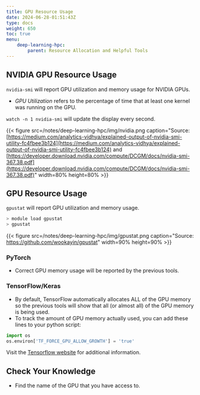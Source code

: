 ```yaml
---
title: GPU Resource Usage
date: 2024-06-28-01:51:43Z
type: docs 
weight: 650
toc: true
menu: 
    deep-learning-hpc:
        parent: Resource Allocation and Helpful Tools
---
```


## NVIDIA GPU Resource Usage
`nvidia-smi`  will report GPU utilization and memory usage for NVIDIA GPUs.
* _GPU Utilization_ refers to the percentage of time that at least one kernel was running on the GPU.

`watch -n 1 nvidia-smi` will update the display every second.

{{< figure src=/notes/deep-learning-hpc/img/nvidia.png caption="Source: [https://medium.com/analytics-vidhya/explained-output-of-nvidia-smi-utility-fc4fbee3b124](https://medium.com/analytics-vidhya/explained-output-of-nvidia-smi-utility-fc4fbee3b124) and [https://developer.download.nvidia.com/compute/DCGM/docs/nvidia-smi-367.38.pdf](https://developer.download.nvidia.com/compute/DCGM/docs/nvidia-smi-367.38.pdf)" width=80% height=80% >}}



## GPU Resource Usage

`gpustat`  will report GPU utilization and memory usage.
```bash
> module load gpustat
> gpustat
```

{{< figure src=/notes/deep-learning-hpc/img/gpustat.png caption="Source: https://github.com/wookayin/gpustat" width=90% height=90% >}}


### PyTorch

* Correct GPU memory usage will be reported by the previous tools.

### TensorFlow/Keras

* By default, TensorFlow automatically allocates ALL of the GPU memory so the previous tools will show that all (or almost all) of the GPU memory is being used.
* To track the amount of GPU memory actually used, you can add these lines to your python script:
```python
import os
os.environ['TF_FORCE_GPU_ALLOW_GROWTH'] = 'true'
```

Visit the [Tensorflow website](https://www.tensorflow.org/guide/gpu#limiting_gpu_memory_growth) for additional information.


## Check Your Knowledge

* Find the name of the GPU that you have access to.